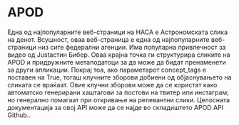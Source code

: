 # APOD

Една од најпопуларните веб-страници на НАСА е Астрономската слика на денот. Всушност, оваа веб-страница е една од најпопуларните веб-страници низ сите федерални агенции. Има популарна привлечност за видео од Justастин Бибер.
Оваа крајна точка ги структурира сликите на APOD и придружните метаподатоци за да може да бидат пренаменети за други апликации. Покрај тоа, ако параметарот concept_tags е поставен на True, тогаш клучните зборови добиени од објаснувањето на сликата се враќаат. Овие клучни зборови може да се користат како автоматско генерирани хаштагови за постови на твитер или инстаграм; но генерално помагаат при откривање на релевантни слики. Целосната документација за овој API може да се најде во складиштето APOD API Github..
